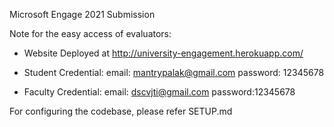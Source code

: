 Microsoft Engage 2021 Submission

Note for the easy access of evaluators: 
- Website Deployed at http://university-engagement.herokuapp.com/

- Student Credential:
email: mantrypalak@gmail.com
password: 12345678

- Faculty Credential:
email: dscvjti@gmail.com
password:12345678


For configuring the codebase, please refer SETUP.md






